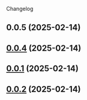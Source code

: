 Changelog
## 0.0.5 (2025-02-14)

## [0.0.4](https://github.com/rollup/rollup-starter-lib/compare/v0.0.3...v0.0.4) (2025-02-14)

## [0.0.1](https://github.com/rollup/rollup-starter-lib/compare/v0.0.2...v0.0.3) (2025-02-14)

## [0.0.2](https://github.com/rollup/rollup-starter-lib/compare/v1.0.1...v0.0.2) (2025-02-14)


